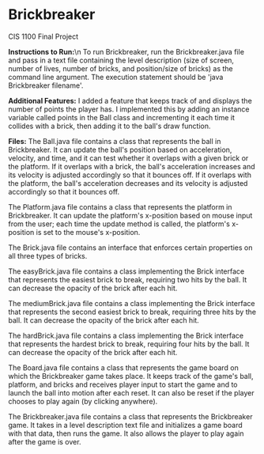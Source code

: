 # Brickbreaker
CIS 1100 Final Project

**Instructions to Run:**\n
To run Brickbreaker, run the Brickbreaker.java file and pass in a text file containing the level description (size of screen, number of 
lives, number of bricks, and position/size of bricks) as the command line argument. The execution statement should be 'java Brickbreaker 
filename'.

**Additional Features:** 
I added a feature that keeps track of and displays the number of points the player has. I implemented this by adding an instance variable 
called points in the Ball class and incrementing it each time it collides with a brick, then adding it to the ball's draw function.

**Files:**
The Ball.java file contains a class that represents the ball in Brickbreaker. It can update the ball's position based on acceleration, 
velocity, and time, and it can test whether it overlaps with a given brick or the platform. If it overlaps with a brick, the ball's 
acceleration increases and its velocity is adjusted accordingly so that it bounces off. If it overlaps with the platform, the ball's 
acceleration decreases and its velocity is adjusted accordingly so that it bounces off.

The Platform.java file contains a class that represents the platform in Brickbreaker. It can update the platform's x-position based on 
mouse input from the user; each time the update method is called, the platform's x-position is set to the mouse's x-position.

The Brick.java file contains an interface that enforces certain properties on all three types of bricks.

The easyBrick.java file contains a class implementing the Brick interface that represents the easiest brick to break, requiring two hits by 
the ball. It can decrease the opacity of the brick after each hit.

The mediumBrick.java file contains a class implementing the Brick interface that represents the second easiest brick to break, requiring 
three hits by the ball. It can decrease the opacity of the brick after each hit.

The hardBrick.java file contains a class implementing the Brick interface that represents the hardest brick to break, requiring four hits 
by the ball. It can decrease the opacity of the brick after each hit.

The Board.java file contains a class that represents the game board on which the Brickbreaker game takes place. It keeps track of the 
game's ball, platform, and bricks and receives player input to start the game and to launch the ball into motion after each reset. It can 
also be reset if the player chooses to play again (by clicking anywhere).

The Brickbreaker.java file contains a class that represents the Brickbreaker game. It takes in a level description text file and 
initializes a game board with that data, then runs the game. It also allows the player to play again after the game is over.
